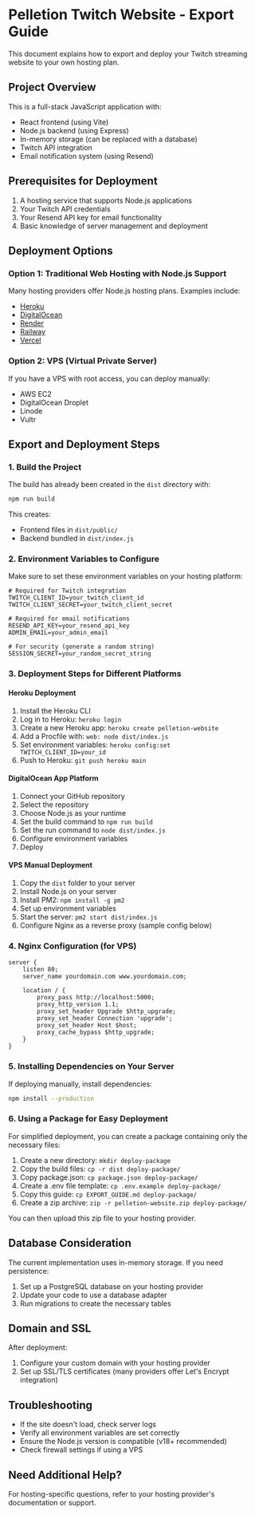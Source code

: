 # Pelletion Twitch Website - Export Guide

This document explains how to export and deploy your Twitch streaming website to your own hosting plan.

## Project Overview

This is a full-stack JavaScript application with:
- React frontend (using Vite)
- Node.js backend (using Express)
- In-memory storage (can be replaced with a database)
- Twitch API integration
- Email notification system (using Resend)

## Prerequisites for Deployment

1. A hosting service that supports Node.js applications
2. Your Twitch API credentials
3. Your Resend API key for email functionality
4. Basic knowledge of server management and deployment

## Deployment Options

### Option 1: Traditional Web Hosting with Node.js Support

Many hosting providers offer Node.js hosting plans. Examples include:
- [Heroku](https://www.heroku.com/)
- [DigitalOcean](https://www.digitalocean.com/)
- [Render](https://render.com/)
- [Railway](https://railway.app/)
- [Vercel](https://vercel.com/)

### Option 2: VPS (Virtual Private Server)

If you have a VPS with root access, you can deploy manually:
- AWS EC2
- DigitalOcean Droplet
- Linode
- Vultr

## Export and Deployment Steps

### 1. Build the Project

The build has already been created in the `dist` directory with:
```bash
npm run build
```

This creates:
- Frontend files in `dist/public/`
- Backend bundled in `dist/index.js`

### 2. Environment Variables to Configure

Make sure to set these environment variables on your hosting platform:

```
# Required for Twitch integration
TWITCH_CLIENT_ID=your_twitch_client_id
TWITCH_CLIENT_SECRET=your_twitch_client_secret

# Required for email notifications
RESEND_API_KEY=your_resend_api_key
ADMIN_EMAIL=your_admin_email

# For security (generate a random string)
SESSION_SECRET=your_random_secret_string
```

### 3. Deployment Steps for Different Platforms

#### Heroku Deployment

1. Install the Heroku CLI
2. Log in to Heroku: `heroku login`
3. Create a new Heroku app: `heroku create pelletion-website`
4. Add a Procfile with: `web: node dist/index.js`
5. Set environment variables: `heroku config:set TWITCH_CLIENT_ID=your_id`
6. Push to Heroku: `git push heroku main`

#### DigitalOcean App Platform

1. Connect your GitHub repository
2. Select the repository
3. Choose Node.js as your runtime
4. Set the build command to `npm run build`
5. Set the run command to `node dist/index.js`
6. Configure environment variables
7. Deploy

#### VPS Manual Deployment

1. Copy the `dist` folder to your server
2. Install Node.js on your server
3. Install PM2: `npm install -g pm2`
4. Set up environment variables
5. Start the server: `pm2 start dist/index.js`
6. Configure Nginx as a reverse proxy (sample config below)

### 4. Nginx Configuration (for VPS)

```nginx
server {
    listen 80;
    server_name yourdomain.com www.yourdomain.com;

    location / {
        proxy_pass http://localhost:5000;
        proxy_http_version 1.1;
        proxy_set_header Upgrade $http_upgrade;
        proxy_set_header Connection 'upgrade';
        proxy_set_header Host $host;
        proxy_cache_bypass $http_upgrade;
    }
}
```

### 5. Installing Dependencies on Your Server

If deploying manually, install dependencies:

```bash
npm install --production
```

### 6. Using a Package for Easy Deployment

For simplified deployment, you can create a package containing only the necessary files:

1. Create a new directory: `mkdir deploy-package`
2. Copy the build files: `cp -r dist deploy-package/`
3. Copy package.json: `cp package.json deploy-package/`
4. Create a .env file template: `cp .env.example deploy-package/`
5. Copy this guide: `cp EXPORT_GUIDE.md deploy-package/`
6. Create a zip archive: `zip -r pelletion-website.zip deploy-package/`

You can then upload this zip file to your hosting provider.

## Database Consideration

The current implementation uses in-memory storage. If you need persistence:

1. Set up a PostgreSQL database on your hosting provider
2. Update your code to use a database adapter
3. Run migrations to create the necessary tables

## Domain and SSL

After deployment:

1. Configure your custom domain with your hosting provider
2. Set up SSL/TLS certificates (many providers offer Let's Encrypt integration)

## Troubleshooting

- If the site doesn't load, check server logs
- Verify all environment variables are set correctly
- Ensure the Node.js version is compatible (v18+ recommended)
- Check firewall settings if using a VPS

## Need Additional Help?

For hosting-specific questions, refer to your hosting provider's documentation or support.